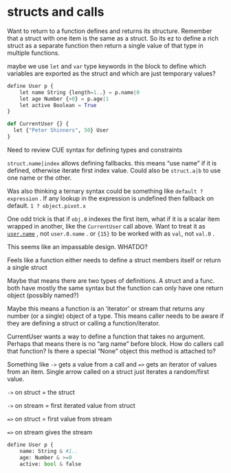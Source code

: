 # structs and calls

Want to return to a function defines and returns its structure. Remember that a struct with one item is the same as a struct. So its ez to define a rich struct as a separate function then return a single value of that type in multiple functions.

maybe we use `let` and `var` type keywords in the block to define which variables are exported as the struct and which are just temporary values?

```python
define User p {
	let name String {length=1..} = p.name|0
	let age Number {>0} = p.age|1
	let active Boolean = True
}

def CurrentUser {} {
  let {"Peter Shinners", 50} User
}
```

Need to review CUE syntax for defining types and constraints

`struct.name|index` allows defining fallbacks. this means “use name” if it is defined, otherwise iterate first index value. Could also be `struct.a|b` to use one name or the other.

Was also thinking a ternary syntax could be something like `default ? expression` . If any lookup in the expression is undefined then fallback on default. `1 ? object.pivot.x` 

One odd trick is that if `obj.0` indexes the first item, what if it is a scalar item wrapped in another, like the `CurrentUser` call above. Want to treat it as [`user.name`](http://user.name) , not `user.0.name` . or `{15}` to be worked with as `val`, not `val.0` .

This seems like an impassable design. WHATDO?

Feels like a function either needs to define a struct members itself or return a single struct

Maybe that means there are two types of definitions. A struct and a func. both have mostly the same syntax but the function can only have one return object (possibly named?)

Maybe this means a function is an ‘iterator’ or stream that returns any number (or a single) object of a type. This means caller needs to be aware if they are defining a struct or calling a function/iterator.

CurrentUser wants a way to define a function that takes no argument. Perhaps that means there is no “arg name” before block. How do callers call that function? Is there a special “None” object this method is attached to?

Something like `->` gets a value from a call and `=>` gets an iterator of values from an item. Single arrow called on a struct just iterates a random/first value. 

`->`  on struct = the struct

`->` on stream = first iterated value from struct

`=>` on struct = first value from stream

`=>` on stream gives the stream

```python
define User p {
	name: String & #1..
	age: Number & >=0
	active: bool & false
```